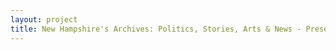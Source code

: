 ```yaml
--- 
layout: project 
title: New Hampshire's Archives: Politics, Stories, Arts & News - Preserving NH's Pulse
---
```



